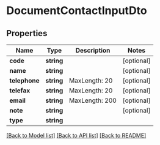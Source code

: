 # DocumentContactInputDto

## Properties
Name | Type | Description | Notes
------------ | ------------- | ------------- | -------------
**code** | **string** |  | [optional] 
**name** | **string** |  | [optional] 
**telephone** | **string** | MaxLength: 20 | [optional] 
**telefax** | **string** | MaxLength: 20 | [optional] 
**email** | **string** | MaxLength: 200 | [optional] 
**note** | **string** |  | [optional] 
**type** | **string** |  | 

[[Back to Model list]](../README.md#documentation-for-models) [[Back to API list]](../README.md#documentation-for-api-endpoints) [[Back to README]](../README.md)


